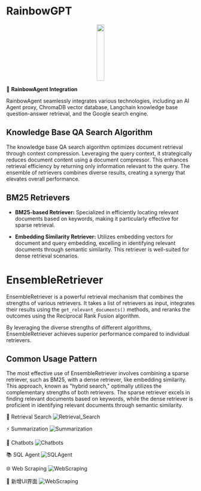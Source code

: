 # RainbowGPT

<div align="center">
  <p>
    <a align="center" href="https://github.com/ZhuJD-China/RainbowGPT" target="_blank">
      <img width="20%" height="150"  src="https://github.com/ZhuJD-China/RainbowGPT/blob/master/imgs/logonew.jpg"></a>
  </p>
</div>

🚀 **RainbowAgent Integration**

RainbowAgent seamlessly integrates various technologies, including an AI Agent proxy, ChromaDB vector database, Langchain knowledge base question-answer retrieval, and the Google search engine.

## Knowledge Base QA Search Algorithm

The knowledge base QA search algorithm optimizes document retrieval through context compression. Leveraging the query context, it strategically reduces document content using a document compressor. This enhances retrieval efficiency by returning only information relevant to the query. The ensemble of retrievers combines diverse results, creating a synergy that elevates overall performance.

## BM25 Retrievers

- **BM25-based Retriever:** Specialized in efficiently locating relevant documents based on keywords, making it particularly effective for sparse retrieval.

- **Embedding Similarity Retriever:** Utilizes embedding vectors for document and query embedding, excelling in identifying relevant documents through semantic similarity. This retriever is well-suited for dense retrieval scenarios.

# EnsembleRetriever

EnsembleRetriever is a powerful retrieval mechanism that combines the strengths of various retrievers. It takes a list of retrievers as input, integrates their results using the `get_relevant_documents()` methods, and reranks the outcomes using the Reciprocal Rank Fusion algorithm.

By leveraging the diverse strengths of different algorithms, EnsembleRetriever achieves superior performance compared to individual retrievers.

## Common Usage Pattern

The most effective use of EnsembleRetriever involves combining a sparse retriever, such as BM25, with a dense retriever, like embedding similarity. This approach, known as "hybrid search," optimally utilizes the complementary strengths of both retrievers. The sparse retriever excels in finding relevant documents based on keywords, while the dense retriever is proficient in identifying relevant documents through semantic similarity.

👋 Retrieval Search
![Retrieval_Search](https://github.com/ZhuJD-China/RainbowGPT/blob/master/imgs/Retrieval_Search.png)

⚡ Summarization
![Summarization](https://github.com/ZhuJD-China/RainbowGPT/blob/master/imgs/Summarization.png)

🤖 Chatbots
![Chatbots](https://github.com/ZhuJD-China/RainbowGPT/blob/master/imgs/Chatbots.png)

📚 SQL Agent
![SQLAgent](https://github.com/ZhuJD-China/RainbowGPT/blob/master/imgs/SQLAgent.png)

🌐 Web Scraping
![WebScraping](https://github.com/ZhuJD-China/RainbowGPT/blob/master/imgs/WebScraping.png)

🤗 新增UI界面
![WebScraping](https://github.com/ZhuJD-China/RainbowGPT/blob/master/imgs/exp.png)

